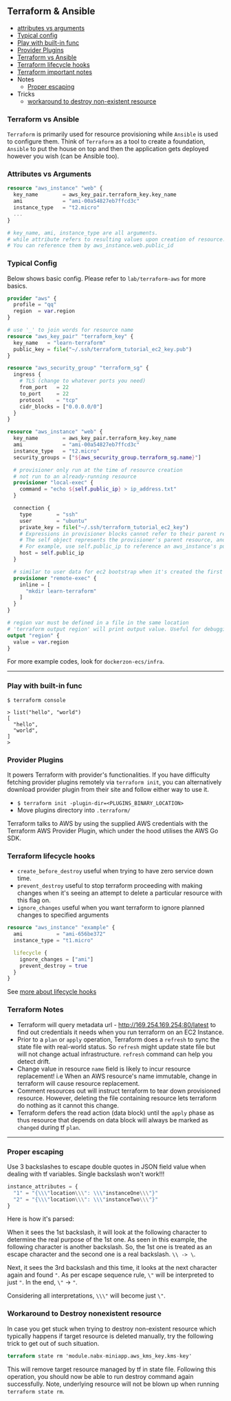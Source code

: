 ## Terraform & Ansible

- [attributes vs arguments](#attributes-vs-arguments)
- [Typical config](#typical-config)
- [Play with built-in func](#play-with-built-in-func)
- [Provider Plugins](#provider-plugins)
- [Terraform vs Ansible](#terraform-vs-ansible)
- [Terraform lifecycle hooks](#terraform-lifecycle-hooks)
- [Terraform important notes](#terraform-notes)
- Notes
  - [Proper escaping](#proper-escaping)
- Tricks
  - [workaround to destroy non-existent resource](#workaround-to-destroy-nonexistent-resource)

### Terraform vs Ansible

`Terraform` is primarily used for resource provisioning while `Ansible` is used to configure them.
Think of `Terraform` as a tool to create a foundation, `Ansible` to put the house on top and then the application gets deployed however you wish (can be Ansible too).

### Attributes vs Arguments

```tf
resource "aws_instance" "web" {
  key_name        = aws_key_pair.terraform_key.key_name
  ami             = "ami-00a54827eb7ffcd3c"
  instance_type   = "t2.micro"
  ...
}

# key_name, ami, instance_type are all arguments.
# while attribute refers to resulting values upon creation of resource.
# You can reference them by aws_instance.web.public_id
```

### Typical Config

Below shows basic config. Please refer to `lab/terraform-aws` for more basics.

```tf
provider "aws" {
  profile = "qq"
  region  = var.region
}

# use '_' to join words for resource name
resource "aws_key_pair" "terraform_key" {
  key_name   = "learn-terraform"
  public_key = file("~/.ssh/terraform_tutorial_ec2_key.pub")
}

resource "aws_security_group" "terraform_sg" {
  ingress {
    # TLS (change to whatever ports you need)
    from_port   = 22
    to_port     = 22
    protocol    = "tcp"
    cidr_blocks = ["0.0.0.0/0"]
  }
}

resource "aws_instance" "web" {
  key_name        = aws_key_pair.terraform_key.key_name
  ami             = "ami-00a54827eb7ffcd3c"
  instance_type   = "t2.micro"
  security_groups = ["${aws_security_group.terraform_sg.name}"]

  # provisioner only run at the time of resource creation
  # not run to an already-running resource
  provisioner "local-exec" {
    command = "echo ${self.public_ip} > ip_address.txt"
  }

  connection {
    type        = "ssh"
    user        = "ubuntu"
    private_key = file("~/.ssh/terraform_tutorial_ec2_key")
    # Expressions in provisioner blocks cannot refer to their parent resource by name. Instead, they can use the special self object.
    # The self object represents the provisioner's parent resource, and has all of that resource's attributes.
    # For example, use self.public_ip to reference an aws_instance's public_ip attribute
    host = self.public_ip
  }

  # similar to user data for ec2 bootstrap when it's created the first time
  provisioner "remote-exec" {
    inline = [
      "mkdir learn-terraform"
    ]
  }
}

# region var must be defined in a file in the same location
# 'terraform output region' will print output value. Useful for debugging
output "region" {
  value = var.region
}
```

For more example codes, look for `dockerzon-ecs/infra`.

---

### Play with built-in func

```shell
$ terraform console

> list("hello", "world")
[
  "hello",
  "world",
]
>
```

### Provider Plugins
It powers Terraform with provider's functionalities. If you have difficulty fetching provider plugins remotely via `terraform init`, you can alternatively download provider plugin from their site and follow either way to use it.

- `$ terraform init -plugin-dir=<PLUGINS_BINARY_LOCATION>`
- Move plugins directory into `.terraform/`

Terraform talks to AWS by using the supplied AWS credentials with the Terraform AWS Provider Plugin, which under the hood utilises the AWS Go SDK.

### Terraform lifecycle hooks

- `create_before_destroy` useful when trying to have zero service down time.
- `prevent_destroy` useful to stop terraform proceeding with making changes when it's seeing an attempt to delete a particular resource with this flag on.
- `ignore_changes` useful when you want terraform to ignore planned changes to specified arguments

```terraform
resource "aws_instance" "example" {
  ami           = "ami-656be372"
  instance_type = "t1.micro"

  lifecycle {
    ignore_changes = ["ami"]
    prevent_destroy = true
  }
}
```
See [more about lifecycle hooks](https://www.terraform.io/docs/configuration/resources.html#lifecycle)

### Terraform Notes

- Terraform will query metadata url - http://169.254.169.254:80/latest to find out credentials it needs when you run terraform on an EC2 Instance.
- Prior to a `plan` or `apply` operation, Terraform does a `refresh` to sync the state file with real-world status. So `refresh` might update state file but will not change actual infrastructure. `refresh` command can help you detect drift.
- Change value in resource `name` field is likely to incur resource replacement! i.e When an AWS resource's name immutable, change in terraform will cause resource replacement.
- Comment resources out will instruct terraform to tear down provisioned resource. However, deleting the file containing resource lets terraform do nothing as it cannot this change.
- Terraform defers the read action (data block) until the `apply` phase as thus resource that depends on data block will always be marked as `changed` during tf `plan`.

---

### Proper escaping
Use 3 backslashes to escape double quotes in JSON field value when dealing with tf variables. Single backslash won't work!!!

```tf
instance_attributes = {
  "1" = "{\\\"location\\\": \\\"instanceOne\\\"}"
  "2" = "{\\\"location\\\": \\\"instanceTwo\\\"}"
}
```

Here is how it's parsed:

When it sees the 1st backslash, it will look at the following character to determine the real purpose of the 1st one. As seen in this example, the following character is another backslash. So, the 1st one is treated as an escape character and the second one is a real backslash. `\\ -> \`.

Next, it sees the 3rd backslash and this time, it looks at the next character again and found `"`. As per escape sequence rule, `\"` will be interpreted to just `"`. In the end, `\"` -> `"`.

Considering all interpretations, `\\\"` will become just `\"`.

### Workaround to Destroy nonexistent resource

In case you get stuck when trying to destroy non-existent resource which typically happens if target resource is deleted manually, try the following trick to get out of such situation.

```tf
terraform state rm 'module.nabx-miniapp.aws_kms_key.kms-key'
```

This will remove target resource managed by tf in state file. Following this operation, you should now be able to run destroy command again successfully. Note, underlying resource will not be blown up when running `terraform state rm`.








